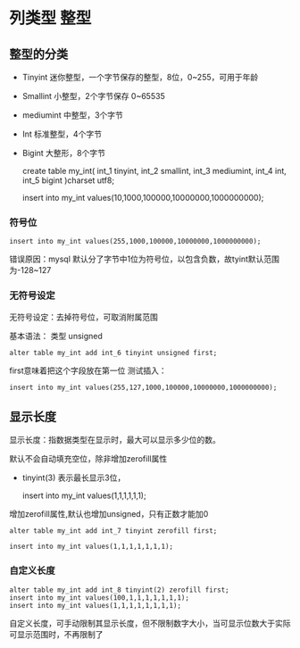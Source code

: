 # 列类型 整型

## 整型的分类

- Tinyint 迷你整型，一个字节保存的整型，8位，0~255，可用于年龄
- Smallint 小整型，2个字节保存 0~65535
- mediumint 中整型，3个字节
- Int 标准整型，4个字节
- Bigint 大整形，8个字节

    create table my_int(
    int_1 tinyint,
    int_2 smallint,
    int_3 mediumint,
    int_4 int,
    int_5 bigint
    )charset utf8;

    insert into my_int values(10,1000,100000,10000000,1000000000);

### 符号位

    insert into my_int values(255,1000,100000,10000000,1000000000);

错误原因：mysql 默认分了字节中1位为符号位，以包含负数，故tyint默认范围为-128~127

### 无符号设定

无符号设定：去掉符号位，可取消附属范围

基本语法： 类型 unsigned

    alter table my_int add int_6 tinyint unsigned first;
first意味着把这个字段放在第一位
测试插入：

    insert into my_int values(255,127,1000,100000,10000000,1000000000);

## 显示长度

显示长度：指数据类型在显示时，最大可以显示多少位的数。

默认不会自动填充空位，除非增加zerofill属性

- tinyint(3) 表示最长显示3位，

    insert into my_int values(1,1,1,1,1,1);

增加zerofill属性,默认也增加unsigned，只有正数才能加0

    alter table my_int add int_7 tinyint zerofill first;

    insert into my_int values(1,1,1,1,1,1,1);

### 自定义长度

    alter table my_int add int_8 tinyint(2) zerofill first;
    insert into my_int values(100,1,1,1,1,1,1,1);
    insert into my_int values(1,1,1,1,1,1,1,1);

自定义长度，可手动限制其显示长度，但不限制数字大小，当可显示位数大于实际可显示范围时，不再限制了